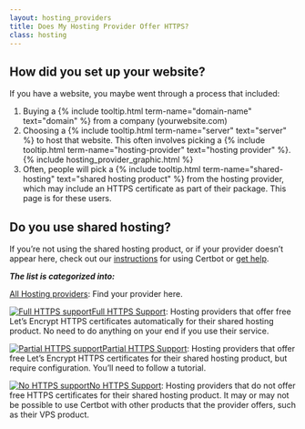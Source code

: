 ```yaml
---
layout: hosting_providers
title: Does My Hosting Provider Offer HTTPS?
class: hosting
---
```


## How did you set up your website?

If you have a website, you maybe went through a process that included:
<ol>
  <li>
    Buying a {% include tooltip.html term-name="domain-name" text="domain" %} from a company (yourwebsite.com)
  </li>
  <li>
    Choosing a {% include tooltip.html term-name="server" text="server" %} to host that website. This often involves picking a {% include tooltip.html term-name="hosting-provider" text="hosting provider" %}.
    {% include hosting_provider_graphic.html %}
  </li>
  <li>
    Often, people will pick a {% include tooltip.html term-name="shared-hosting" text="shared hosting product" %} from the hosting provider, which may include an HTTPS certificate as part of their package. This page is for these users.
  </li>
</ol>

## Do you use shared hosting?

If you’re not using the shared hosting product, or if your provider doesn’t appear here, check out our [instructions](/instructions) for using Certbot or [get help](/help).

**_The list is categorized into:_**

<a id="all-bounce" href="#table-anchor">All Hosting providers</a>: Find your provider here.

<a id="full-bounce" href="#table-anchor"><img alt="Full HTTPS support" src="/images/GreenCheck.svg">Full HTTPS Support</a>: Hosting providers that offer free Let’s Encrypt HTTPS certificates automatically for their shared hosting product. No need to do anything on your end if you use their service.

<a id="partial-bounce" href="#table-anchor"><img alt="Partial HTTPS support" src="/images/PartialHTTPSSupport.svg">Partial HTTPS Support</a>: Hosting providers that offer free Let’s Encrypt HTTPS certificates for their shared hosting product, but require configuration. You’ll need to follow a tutorial.

<a id="no-bounce" href="#table-anchor"><img alt="No HTTPS support" src="/images/NoHTTPSSupport.svg">No HTTPS Support</a>: Hosting providers that do not offer free HTTPS certificates for their shared hosting product. It may or may not be possible to use Certbot with other products that the provider offers, such as their VPS product.
